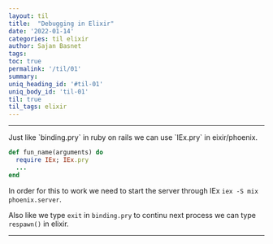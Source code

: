 ```yaml
---
layout: til
title:  "Debugging in Elixir"
date: '2022-01-14'
categories: til elixir
author: Sajan Basnet
tags:
toc: true
permalink: '/til/01'
summary: 
uniq_heading_id: '#til-01'
uniq_body_id: 'til-01'
til: true
til_tags: elixir
---
```


<div class="">
<hr>
  Just like  `binding.pry` in ruby on rails we can use `IEx.pry` in eixir/phoenix.  
  
  ```ruby
  def fun_name(arguments) do
    require IEx; IEx.pry
    ...
  end
  ```

  In order for this to work we need to start the server through IEx  `iex -S mix phoenix.server`.
  
  Also like we type `exit` in `binding.pry` to continu next process we can type `respawn()` in elixir. 
<hr>
</div>